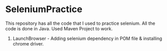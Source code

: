 # SeleniumPractice
This repository has all the code that I used to practice selenium.
All the code is done in Java.
Used Maven Project to work.

1. LaunchBrowser - Adding selenium dependency in POM file & installing chrome driver.
